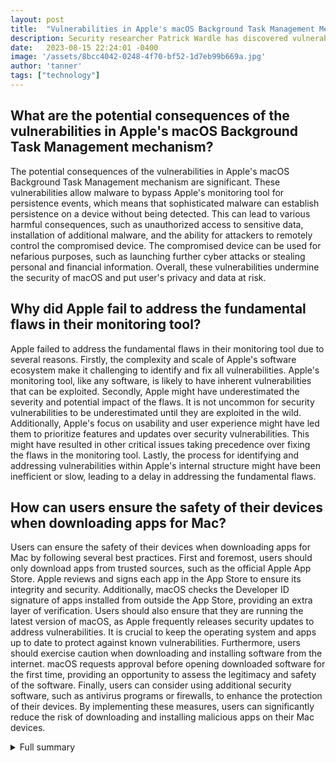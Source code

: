 ```yaml
---
layout: post
title:  "Vulnerabilities in Apple's macOS Background Task Management Mechanism"
description: Security researcher Patrick Wardle has discovered vulnerabilities in Apple's macOS Background Task Management mechanism that allow malware to bypass Apple's monitoring tool for persistence events.
date:   2023-08-15 22:24:01 -0400
image: '/assets/8bcc4042-0248-4f70-bf52-1d7eb99b669a.jpg'
author: 'tanner'
tags: ["technology"]
---
```


## What are the potential consequences of the vulnerabilities in Apple's macOS Background Task Management mechanism?
The potential consequences of the vulnerabilities in Apple's macOS Background Task Management mechanism are significant. These vulnerabilities allow malware to bypass Apple's monitoring tool for persistence events, which means that sophisticated malware can establish persistence on a device without being detected. This can lead to various harmful consequences, such as unauthorized access to sensitive data, installation of additional malware, and the ability for attackers to remotely control the compromised device. The compromised device can be used for nefarious purposes, such as launching further cyber attacks or stealing personal and financial information. Overall, these vulnerabilities undermine the security of macOS and put user's privacy and data at risk.

## Why did Apple fail to address the fundamental flaws in their monitoring tool?
Apple failed to address the fundamental flaws in their monitoring tool due to several reasons. Firstly, the complexity and scale of Apple's software ecosystem make it challenging to identify and fix all vulnerabilities. Apple's monitoring tool, like any software, is likely to have inherent vulnerabilities that can be exploited. Secondly, Apple might have underestimated the severity and potential impact of the flaws. It is not uncommon for security vulnerabilities to be underestimated until they are exploited in the wild. Additionally, Apple's focus on usability and user experience might have led them to prioritize features and updates over security vulnerabilities. This might have resulted in other critical issues taking precedence over fixing the flaws in the monitoring tool. Lastly, the process for identifying and addressing vulnerabilities within Apple's internal structure might have been inefficient or slow, leading to a delay in addressing the fundamental flaws.

## How can users ensure the safety of their devices when downloading apps for Mac?
Users can ensure the safety of their devices when downloading apps for Mac by following several best practices. First and foremost, users should only download apps from trusted sources, such as the official Apple App Store. Apple reviews and signs each app in the App Store to ensure its integrity and security. Additionally, macOS checks the Developer ID signature of apps installed from outside the App Store, providing an extra layer of verification. Users should also ensure that they are running the latest version of macOS, as Apple frequently releases security updates to address vulnerabilities. It is crucial to keep the operating system and apps up to date to protect against known vulnerabilities. Furthermore, users should exercise caution when downloading and installing software from the internet. macOS requests approval before opening downloaded software for the first time, providing an opportunity to assess the legitimacy and safety of the software. Finally, users can consider using additional security software, such as antivirus programs or firewalls, to enhance the protection of their devices. By implementing these measures, users can significantly reduce the risk of downloading and installing malicious apps on their Mac devices.


<details>
        <summary>Full summary</summary>
<p>The article discusses vulnerabilities discovered by security researcher Patrick Wardle in Apple's macOS Background Task Management mechanism. These vulnerabilities allow malware to bypass Apple's monitoring tool for persistence events. The monitoring tool is designed to detect when software establishes persistence on a device and sends notifications to users and security tools. However, Wardle found that sophisticated malware can easily bypass the monitoring tool, potentially compromising the security of macOS. Issues with the tool were reported to Apple, but deeper issues were not identified and fixed.</p>
<p>In addition to Wardle's findings, extra sources have revealed more information about bypasses in Apple's Background Task Manager. Wardle initially notified Apple of the issue, but they failed to address the fundamental flaws. As a result, Wardle shared the bypasses he found at the Defcon hacker conference. These bypasses disable the persistence notifications of Background Task Manager, offering a false sense of security to users and security companies.</p>
<p>Another news article highlights a recent Rapid Security Response update released by Apple. The update aims to address a vulnerability (CVE-2023-37450) in iOS, iPadOS, and macOS software. The vulnerability affects the WebKit module running on iPhones and iPads, and it can be exploited to trigger arbitrary code execution when processing web content. This vulnerability was reported by an anonymous researcher. The Rapid Security Response updates are a new type of software release by Apple, automatically applying to devices and prompting users to restart if needed. The updates are crucial in addressing zero-day vulnerabilities in Apple products.</p>
<p>Furthermore, an article focuses on the safety of getting apps for Mac. Apple reviews and signs each app in the App Store to ensure it hasn't been tampered with. Additionally, macOS checks the Developer ID signature of apps installed from outside the App Store. Starting from Catalina and later versions, macOS requires software to be notarized before installation. Moreover, macOS requests approval before opening downloaded software for the first time. Running software that hasn't been signed and notarized may expose your computer to malware.</p>
<p>In conclusion, the vulnerabilities found in Apple's macOS Background Task Management mechanism pose a significant threat to the security of macOS. The bypasses discovered by Patrick Wardle and shared at the Defcon hacker conference highlight the flaws in Apple's monitoring tool for malware persistence. It is important for Apple to address these fundamental flaws and provide users with stronger security measures. Additionally, the Rapid Security Response updates released by Apple demonstrate their commitment to promptly addressing vulnerabilities in their software. Users should ensure that they only download apps from trusted sources like the App Store, as this provides an additional layer of security. By following best practices and staying informed about the latest security updates, users can protect their devices from potential threats.</p>
</details>